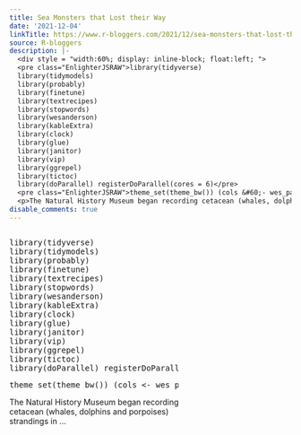 ```yaml
---
title: Sea Monsters that Lost their Way
date: '2021-12-04'
linkTitle: https://www.r-bloggers.com/2021/12/sea-monsters-that-lost-their-way/
source: R-bloggers
description: |-
  <div style = "width:60%; display: inline-block; float:left; ">
  <pre class="EnlighterJSRAW">library(tidyverse)
  library(tidymodels)
  library(probably)
  library(finetune)
  library(textrecipes)
  library(stopwords)
  library(wesanderson)
  library(kableExtra)
  library(clock)
  library(glue)
  library(janitor)
  library(vip)
  library(ggrepel)
  library(tictoc)
  library(doParallel) registerDoParallel(cores = 6)</pre>
  <pre class="EnlighterJSRAW">theme_set(theme_bw()) (cols &#60;- wes_palette(name = &#34;Darjeeling2&#34;))</pre>
  <p>The Natural History Museum began recording cetacean (whales, dolphins and porpoises) strandings in  ...
disable_comments: true
---
```

<div style = "width:60%; display: inline-block; float:left; ">
<pre class="EnlighterJSRAW">library(tidyverse)
library(tidymodels)
library(probably)
library(finetune)
library(textrecipes)
library(stopwords)
library(wesanderson)
library(kableExtra)
library(clock)
library(glue)
library(janitor)
library(vip)
library(ggrepel)
library(tictoc)
library(doParallel) registerDoParallel(cores = 6)</pre>
<pre class="EnlighterJSRAW">theme_set(theme_bw()) (cols &#60;- wes_palette(name = &#34;Darjeeling2&#34;))</pre>
<p>The Natural History Museum began recording cetacean (whales, dolphins and porpoises) strandings in  ...